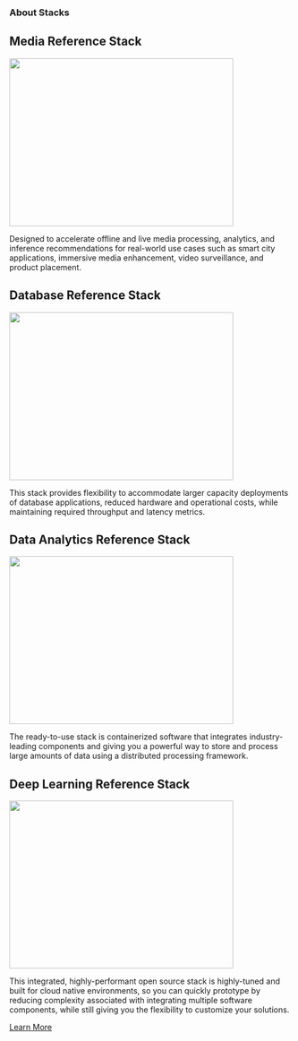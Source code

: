 ### About Stacks

## Media Reference Stack
<img src="https://clearlinux.org/sites/default/files/Media_stack_%20%28003%29_1.png" width="400" height="300" />

Designed to accelerate offline and live media processing, analytics, and inference recommendations for real-world use cases such as smart city applications, immersive media enhancement, video surveillance, and product placement.


## Database Reference Stack
<img src="https://clearlinux.org/sites/default/files/Landing_s20.png" width="400" height="300" />

This stack provides flexibility to accommodate larger capacity deployments of database applications, reduced hardware and operational costs, while maintaining required throughput and latency metrics.


## Data Analytics Reference Stack
<img src="https://clearlinux.org/sites/default/files/DA_RS-01_0.png" width="400" height="300" />

The ready-to-use stack is containerized software that integrates industry-leading components and giving you a powerful way to store and process large amounts of data using a distributed processing framework.


## Deep Learning Reference Stack
<img src="https://clearlinux.org/sites/default/files/DLRS_TensorFlow_multi.png" width="400" height="300" />

This integrated, highly-performant open source stack is highly-tuned and built for cloud native environments, so you can quickly prototype by reducing complexity associated with integrating multiple software components, while still giving you the flexibility to customize your solutions.

[Learn More](dlrs.md)
